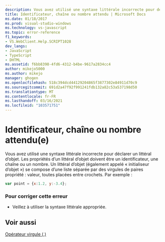 ```yaml
---
description: Vous avez utilisé une syntaxe littérale incorrecte pour déclarer un littéral d’objet.
title: Identificateur, chaîne ou nombre attendu | Microsoft Docs
ms.date: 01/18/2017
ms.prod: visual-studio-windows
ms.technology: vs-javascript
ms.topic: error-reference
f1_keywords:
- VS.WebClient.Help.SCRIPT1028
dev_langs:
- JavaScript
- TypeScript
- DHTML
ms.assetid: f6bb8398-4fd6-4312-b4be-9617a2834cc4
author: mikejo5000
ms.author: mikejo
manager: ghogen
ms.openlocfilehash: 518c394dcd44129204865f3877302e84911d70c9
ms.sourcegitcommit: 691d2a47f92f991241fdb132a82c53a537198d50
ms.translationtype: MT
ms.contentlocale: fr-FR
ms.lasthandoff: 03/16/2021
ms.locfileid: "103571751"
---
```

# <a name="expected-identifier-string-or-number"></a>Identificateur, chaîne ou nombre attendu(e)
Vous avez utilisé une syntaxe littérale incorrecte pour déclarer un littéral d’objet. Les propriétés d’un littéral d’objet doivent être un identificateur, une chaîne ou un nombre. Un littéral d’objet (également appelé « initialiseur d’objet ») se compose d’une liste séparée par des virgules de paires propriété : valeur, toutes placées entre crochets. Par exemple :  
  
```JavaScript  
var point = {x:1.2, y:-3.4};  
```  
  
### <a name="to-correct-this-error"></a>Pour corriger cette erreur  
  
- Veillez à utiliser la syntaxe littérale appropriée.  
  
## <a name="see-also"></a>Voir aussi  
 [Opérateur virgule (,)](https://developer.mozilla.org/docs/Web/JavaScript/Reference/Operators/Comma_Operatorhttps://developer.mozilla.org/docs/Web/JavaScript/Reference/Operators/Comma_Operator)
